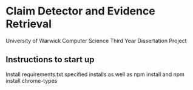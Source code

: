 # Claim Detector and Evidence Retrieval

University of Warwick Computer Science Third Year Dissertation Project

## Instructions to start up
Install requirements.txt specified installs as well as npm install and npm install chrome-types